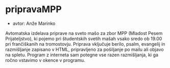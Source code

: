 # pripravaMPP

* avtor: Anže Marinko

Avtomatska izdelava priprave na sveto mašo za zbor MPP (Mladost Pesem Prijateljstvo), ki pojemo pri študentskih svetih mašah vsako sredo ob 19.00 pri frančiškanih na tromostovju.
Priprava vključuje berilo, psalm, evangelij in razmišljanje zapisano v HTML, pripravljeno za pošiljanje po mailu ali objavo na spletu.
Program z interneta sam potegne vse razen razmišljanja, ki ga ročno vstavimo v okence v programu.

